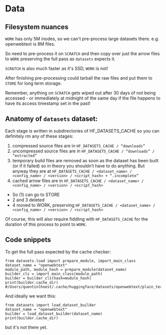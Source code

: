 # Data

## Filesystem nuances

`WORK` has only 5M inodes, so we can't pre-process large datasets there. e.g. openwebtext is 8M files.

So need to pre-process it on `SCRATCH` and then copy over just the arrow files to `WORK` preserving the full pass as `datasets` expects it.

`SCRATCH` is also much faster as it's SSD, `WORK` is not!

After finishing pre-processing could tarball the raw files and put them to `STORE` for long term storage.

Remember, anything on `SCRATCH` gets wiped out after 30 days of not being accessed - or immediately at midnight of the same day if the file happens to have its access timestamp set in the past!


## Anatomy of `datasets` dataset:

Each stage is written in subdirectories of HF_DATASETS_CACHE so you can definitely rm any of these stages:

1. compressed source files are in `HF_DATASETS_CACHE / “downloads”`
2. uncompressed source files are in `HF_DATASETS_CACHE / “downloads” / “extracted”`
3. temporary build files are removed as soon as the dataset has been built (or if it failed) so in theory you shouldn’t have to do anything. But anyway they are at `HF_DATASETS_CACHE / <dataset_name> / <config_name> / <version> / <script_hash> + “.incomplete”`
4. cached arrow files are in `HF_DATASETS_CACHE / <dataset_name> / <config_name> / <version> / <script_hash>`

- So (1) can go to STORE
- 2 and 3 deleted
- 4 moved to WORK, preserving  `HF_DATASETS_CACHE / <dataset_name> / <config_name> / <version> / <script_hash>`

Of course, this will also require fiddling with `HF_DATASETS_CACHE` for the duration of this process to point to `WORK`.

## Code snippets

To get the full pass expected by the cache checker:
```
from datasets.load import prepare_module, import_main_class
dataset_name = "openwebtext"
module_path, module_hash = prepare_module(dataset_name)
builder_cls = import_main_class(module_path)
builder = builder_cls(hash=module_hash)
print(builder.cache_dir)
#/Users/quentinlhoest/.cache/huggingface/datasets/openwebtext/plain_text/1.0.0/85b3ae7051d2d72e7c5fdf6dfb462603aaa26e9ed506202bf3a24d261c6c40a1
```

And ideally we want this:
```
from datasets import load_dataset_builder
dataset_name = "openwebtext"
builder = load_dataset_builder(dataset_name)
print(builder.cache_dir)
```
but it's not there yet.
